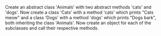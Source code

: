 Create an abstract class 'Animals' with two abstract methods 'cats' and 'dogs'. Now create a class 'Cats' with a
method 'cats' which prints "Cats meow" and a class 'Dogs' with a method 'dogs' which prints "Dogs bark", both inheriting
the class 'Animals'. Now create an object for each of the subclasses and call their respective methods.
